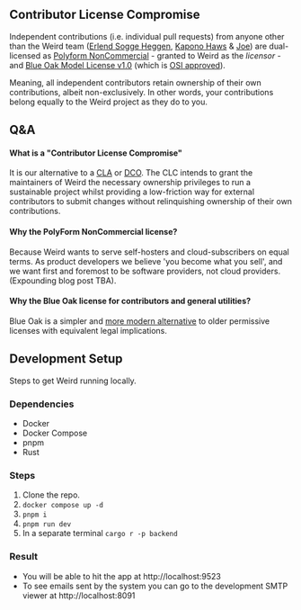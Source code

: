 ## Contributor License Compromise

Independent contributions (i.e. individual pull requests) from anyone other than the Weird team ([Erlend Sogge Heggen](https://github.com/erlend-sh/), [Kapono Haws](https://github.com/zicklag/) & [Joe](https://github.com/hnb-ku)) are dual-licensed as [Polyform NonCommercial](https://polyformproject.org/licenses/noncommercial/1.0.0/) - granted to Weird as the _licensor_ - and [Blue Oak Model License v1.0](https://blueoakcouncil.org/license/1.0.0) (which is [OSI approved](https://opensource.org/license/blue-oak-model-license)).

Meaning, all independent contributors retain ownership of their own contributions, albeit non-exclusively. In other words, your contributions belong equally to the Weird project as they do to you.

## Q&A

#### What is a "Contributor License Compromise"

It is our alternative to a [CLA](https://en.wikipedia.org/wiki/Contributor_License_Agreement) or [DCO](https://en.wikipedia.org/wiki/Developer_Certificate_of_Origin). The CLC intends to grant the maintainers of Weird the necessary ownership privileges to run a sustainable project whilst providing a low-friction way for external contributors to submit changes without relinquishing ownership of their own contributions.

#### Why the PolyForm NonCommercial license?

Because Weird wants to serve self-hosters and cloud-subscribers on equal terms. As product developers we believe 'you become what you sell', and we want first and foremost to be software providers, not cloud providers. (Expounding blog post TBA).

#### Why the Blue Oak license for contributors and general utilities?

Blue Oak is a simpler and [more modern alternative](https://writing.kemitchell.com/2019/03/09/Deprecation-Notice.html) to older permissive licenses with equivalent legal implications.

## Development Setup

Steps to get Weird running locally.

### Dependencies

- Docker
- Docker Compose
- pnpm
- Rust

### Steps

1. Clone the repo.
1. `docker compose up -d`
1. `pnpm i`
1. `pnpm run dev`
1. In a separate terminal `cargo r -p backend`

### Result

- You will be able to hit the app at http://localhost:9523
- To see emails sent by the system you can go to the development SMTP viewer at http://localhost:8091
